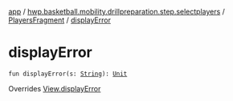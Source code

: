 [app](../../index.md) / [hwp.basketball.mobility.drillpreparation.step.selectplayers](../index.md) / [PlayersFragment](index.md) / [displayError](.)

# displayError

`fun displayError(s: `[`String`](https://kotlinlang.org/api/latest/jvm/stdlib/kotlin/-string/index.html)`): `[`Unit`](https://kotlinlang.org/api/latest/jvm/stdlib/kotlin/-unit/index.html)

Overrides [View.displayError](../-players-contract/-view/display-error.md)


